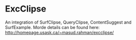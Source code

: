 # ExcClipse
An integration of SurfClipse, QueryClipse, ContentSuggest and SurfExample. Morde details can be found here: http://homepage.usask.ca/~masud.rahman/excclipse/
